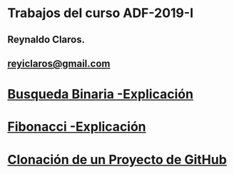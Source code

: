 # Trabajos del curso ADF-2019-I


## Reynaldo Claros.
## reyiclaros@gmail.com

# [Busqueda Binaria -Explicación](https://github.com/rclaros/ADS-2019-I/blob/master/TAREA1.md)

# [Fibonacci -Explicación](https://github.com/rclaros/ADS-2019-I/blob/master/TAREA2.md)

# [Clonación de un Proyecto de GitHub](https://github.com/rclaros/ADS-2019-I/blob/master/TAREA3.md)

